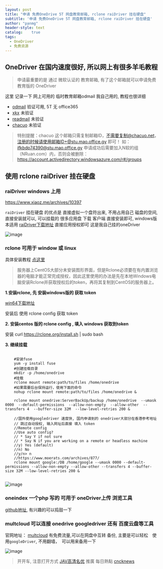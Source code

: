 ```yaml
---
layout: post
title: "申请 免费OneDrive 5T 网盘教育邮箱, rclone raiDriver 挂在硬盘"
subtitle: '申请 免费OneDrive 5T 网盘教育邮箱, rclone raiDriver 挂在硬盘'
author: "panmg"
header-style: text
catalog:    true
tags:
  - OneDriver 
  - 免费资源
---
```



## OneDriver 在国内速度很好, 所以网上有很多羊毛教程

> 申请最重要的是 通过 微软认证的 教育邮箱, 有了这个邮箱就可以申请免费教育版的 OneDriver

这里 记录一下 网上可用的 临时教育邮箱odmail 我自己用的, 教程也很详细

* [odmail](https://search.cocook.cn/redirect?url=https://t.odmail.cn/)   验证可用, 5T 无 office365
* [xkx](https://search.cocook.cn/redirect?url=http://xkx.me/)   未验证
* [readmail](https://search.cocook.cn/redirect?url=http://onedrive.readmail.net/)   未验证
* [chacuo](https://search.cocook.cn/redirect?url=http://24mail.chacuo.net/)   未验证

>特别提醒：chacuo 这个邮箱只需复制邮箱ID，不需要复制@chacuo.net，注册的时候请使用邮箱ID+@stu.mao.office.gy 即可！
如：ifkbdp74390@stu.mao.office.gy
申请成功后需要加入N软的组（NRuan.com）内，否则会被删除：https://account.activedirectory.windowsazure.com/r#/groups



## 使用 rclone raiDriver 挂在硬盘

### raiDriver windows 上用

https://www.xiaoz.me/archives/10397

`raiDriver` 挂在硬盘 的优点是 直接虚拟一个盘符出来, 不用占用自己 磁盘的空间, 直接安装就可以, 可以挂载的 很多应用盘
下载 客户端 直接安装即可, windows版本适用  [raiDriver下载地址](https://search.cocook.cn/redirect?url=https://www.raidrive.com/Download) 
直接应用授权即可
这是我自己挂的oneDriver 

![image](https://cocook.cn/img/raidriver.jpg)


### rclone 可用于 window 或 linux

具体安装教程 [点这里](https://search.cocook.cn/redirect?url=https://www.xiaoz.me/archives/10397)

>服务器上CentOS大部分未安装图形界面，但是Rclone必须要在有内置浏览器的电脑才能正常完成授权，因此这里使用的办法是先在本地Windows电脑安装Rclone并获取授权后的token，再将其复制到CentOS的服务器上。

**1.安装rclone, 先 安装windows版的 获取 token**
	
[win64下载地址 ](https://downloads.rclone.org/v1.41/rclone-v1.41-windows-amd64.zip)

 安装后 使用 rclone config 获取 token 

**2. 安装centos 版的 rclone config , 填入 windows 获取到token**
	
安装 curl https://rclone.org/install.sh | sudo bash
	
**3. 继续挂载**
```nginx

	#安装fuse
	yum -y install fuse
	#创建挂载目录
	mkdir -p /home/onedrive
	#挂载
	rclone mount remote:path/to/files /home/onedrive
	#如果需要后台保持运行，使用下面的命令
	nohup rclone mount remote:path/to/files /home/onedrive &
	
	rclone mount onedrive:ServerBackUp/backup /home/onedrive  --umask 0000  --default-permissions  --allow-non-empty  --allow-other  --transfers 4  --buffer-size 32M  --low-level-retries 200 &
	
	//国外使用googledriver 速度快, 国内申请到的 onedriver大部分在香港参考地址
	// 跳过自动授权, 输入网址后直接 填入 token
	//Remote config
	//Use auto config?
	// * Say Y if not sure
	// * Say N if you are working on a remote or headless machine
	//y) Yes (default)
	//n) No
	//y/n> n
	//https://www.moerats.com/archives/877/
	rclone mount google:/DB /home/google --umask 0000 --default-permissions --allow-non-empty --allow-other --transfers 4 --buffer-size 32M --low-level-retries 200 &
	
```
	
![image](https://cocook.cn/img/rclone.jpg)

### oneindex 一个php 写的 可用于 oneDriver上传 浏览工具

 [github地址](https://github.com/donwa/oneindex), 有兴趣的可以捣鼓一下
 

### multcloud  可以连接 onedrive googledriver 还有 百度云盘等工具

官网地址： [multcloud](https://search.cocook.cn/redirect?url=https://www.multcloud.com)
有免费流量,可以在网盘中互转 备份, 主要是可以轻松　使用`googleDriver`, 不用翻墙，　可以用来备用一下

![image](https://cocook.cn/img/multCloud.jpg)


> 开开车, 注意打开方式 [JAV高清名优](https://www.xkspp.com)
推廣 每日熱點   [cncknews](https://www.cncknews.com/)


